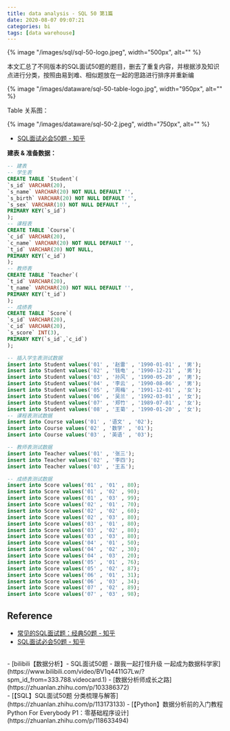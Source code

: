 ```yaml
---
title: data analysis - SQL 50 第1篇
date: 2020-08-07 09:07:21
categories: bi
tags: [data warehouse]
---
```


{% image "/images/sql/sql-50-logo.jpeg", width="500px", alt="" %}

<!-- more -->

本文汇总了不同版本的SQL面试50题的题目，删去了重复内容，并根据涉及知识点进行分类，按照由易到难、相似题放在一起的思路进行排序并重新编

{% image "/images/dataware/sql-50-table-logo.jpg", width="950px", alt="" %}

Table 关系图：

{% image "/images/dataware/sql-50-2.jpeg", width="750px", alt="" %}

- [SQL面试必会50题 - 知乎](https://zhuanlan.zhihu.com/p/43289968)

**建表 & 准备数据：**

```sql
-- 建表
-- 学生表
CREATE TABLE `Student`(
`s_id` VARCHAR(20),
`s_name` VARCHAR(20) NOT NULL DEFAULT '',
`s_birth` VARCHAR(20) NOT NULL DEFAULT '',
`s_sex` VARCHAR(10) NOT NULL DEFAULT '',
PRIMARY KEY(`s_id`)
);
-- 课程表
CREATE TABLE `Course`(
`c_id` VARCHAR(20),
`c_name` VARCHAR(20) NOT NULL DEFAULT '',
`t_id` VARCHAR(20) NOT NULL,
PRIMARY KEY(`c_id`)
);
-- 教师表
CREATE TABLE `Teacher`(
`t_id` VARCHAR(20),
`t_name` VARCHAR(20) NOT NULL DEFAULT '',
PRIMARY KEY(`t_id`)
);
-- 成绩表
CREATE TABLE `Score`(
`s_id` VARCHAR(20),
`c_id` VARCHAR(20),
`s_score` INT(3),
PRIMARY KEY(`s_id`,`c_id`)
);
```

```sql
-- 插入学生表测试数据
insert into Student values('01' , '赵雷' , '1990-01-01' , '男');
insert into Student values('02' , '钱电' , '1990-12-21' , '男');
insert into Student values('03' , '孙风' , '1990-05-20' , '男');
insert into Student values('04' , '李云' , '1990-08-06' , '男');
insert into Student values('05' , '周梅' , '1991-12-01' , '女');
insert into Student values('06' , '吴兰' , '1992-03-01' , '女');
insert into Student values('07' , '郑竹' , '1989-07-01' , '女');
insert into Student values('08' , '王菊' , '1990-01-20' , '女');
-- 课程表测试数据
insert into Course values('01' , '语文' , '02');
insert into Course values('02' , '数学' , '01');
insert into Course values('03' , '英语' , '03');

-- 教师表测试数据
insert into Teacher values('01' , '张三');
insert into Teacher values('02' , '李四');
insert into Teacher values('03' , '王五');

-- 成绩表测试数据
insert into Score values('01' , '01' , 80);
insert into Score values('01' , '02' , 90);
insert into Score values('01' , '03' , 99);
insert into Score values('02' , '01' , 70);
insert into Score values('02' , '02' , 60);
insert into Score values('02' , '03' , 80);
insert into Score values('03' , '01' , 80);
insert into Score values('03' , '02' , 80);
insert into Score values('03' , '03' , 80);
insert into Score values('04' , '01' , 50);
insert into Score values('04' , '02' , 30);
insert into Score values('04' , '03' , 20);
insert into Score values('05' , '01' , 76);
insert into Score values('05' , '02' , 87);
insert into Score values('06' , '01' , 31);
insert into Score values('06' , '03' , 34);
insert into Score values('07' , '02' , 89);
insert into Score values('07' , '03' , 98);
```

## Reference

- [常见的SQL面试题：经典50题 - 知乎](https://zhuanlan.zhihu.com/p/38354000)
- [SQL面试必会50题 - 知乎](https://zhuanlan.zhihu.com/p/43289968)
<br>
- [bilibili【数据分析】- SQL面试50题 - 跟我一起打怪升级 一起成为数据科学家](https://www.bilibili.com/video/BV1q4411G7Lw/?spm_id_from=333.788.videocard.1)
- [数据分析师成长之路](https://zhuanlan.zhihu.com/p/103386372)
<br>
- [【SQL】SQL面试50题 分类梳理与解答](https://zhuanlan.zhihu.com/p/113173133)
- [【Python】数据分析前的入门教程 Python For Everybody P1：零基础程序设计](https://zhuanlan.zhihu.com/p/118633494)
